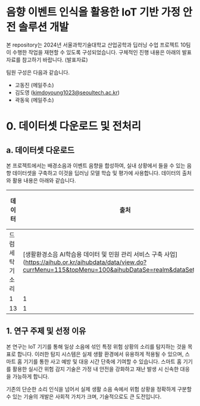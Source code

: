 # 음향 이벤트 인식을 활용한 IoT 기반 가정 안전 솔루션 개발
본 repository는 2024년 서울과학기술대학교 산업공학과 딥러닝 수업 프로젝트 10팀이 수행한 작업을 재현할 수 있도록 구성되었습니다.
구체적인 진행 내용은 아래의 발표자료를 참고하기 바랍니다.
(발표자료)

팀원 구성은 다음과 같습니다.
+ 고동진 (메일주소)
+ 김도영 (kimdoyoung1023@seoultech.ac.kr)
+ 곽동욱 (메일주소)
  
# 0. 데이터셋 다운로드 및 전처리
## a. 데이터셋 다운로드
본 프로젝트에서는 배경소음과 이벤트 음향을 합성하여, 실내 상황에서 들을 수 있는 음향 데이터셋을 구축하고 이것을 딥러닝 모델 학습 및 평가에 사용합니다.
데이터의 출처와 활용 내용은 아래와 같습니다.

| **데이터** |**출처** | **활용내용** |
|------|--------|--------|
| 드럼세탁기소리 | [생활환경소음 AI학습용 데이터 및 민원 관리 서비스 구축 사업] (https://aihub.or.kr/aihubdata/data/view.do?currMenu=115&topMenu=100&aihubDataSe=realm&dataSetSn=71296)  |
| 1 |1   |2|
| 13 | 1   |3|

## 1. 연구 주제 및 선정 이유
본 연구는 IoT 기기를 통해 일상 소음에 섞인 특정 위험 상황의 소리를 탐지하는 것을 목표로 합니다. 이러한 탐지 시스템은 실제 생활 환경에서 유용하게 적용될 수 있으며, 스마트 홈 기기를 통한 사고 예방 및 대응 시간 단축에 기여할 수 있습니다. 스마트 홈 기기를 활용한 실시간 위험 감지 기술은 가정 내 안전을 강화하고 재난 발생 시 신속한 대응을 가능하게 합니다.

기존의 단순한 소리 인식을 넘어서 실제 생활 소음 속에서 위험 상황을 정확하게 구분할 수 있는 기술의 개발은 사회적 가치가 크며, 기술적으로도 큰 도전입니다.
